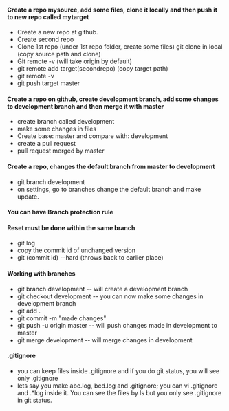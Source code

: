 #### Create a repo mysource, add some files, clone it locally and then push it to  new repo called mytarget
  * Create a new repo at github.
  * Create second repo
  * Clone 1st repo (under 1st repo folder, create some files) git clone in local (copy source path and clone)
  * Git remote -v (will take origin by default)
  * git remote add target(secondrepo) (copy target path)
  * git remote -v
  * git push target master
  


#### Create a repo on github, create development branch, add some changes to development branch and then merge it with master
  * create branch called development
  * make some changes in files
  * Create base: master and compare with: development
  * create a pull request 
  * pull request merged by master

#### Create a repo, changes the default branch from master to development
  * git branch development
  * on settings, go to branches change the default branch and make update.
#### You can have Branch protection  rule 
#### Reset must be done within the same branch
  * git log
  * copy the commit id of unchanged version
  * git (commit id) --hard (throws back to earlier place)
#### Working with branches
  * git branch development -- will create a development branch
  * git checkout development -- you can now make some changes in development branch
  * git add .
  * git commit -m "made changes"
  * git push -u origin master -- will push changes made in development to master
  * git merge development -- will merge changes in development
#### .gitignore
  * you can keep files inside .gitignore and if you do git status, you will see only .gitignore 
  * lets say you make abc.log, bcd.log and .gitignore; you can vi .gitignore and .*log inside it. You can see the files by ls but you only see .gitignore in git status. 
